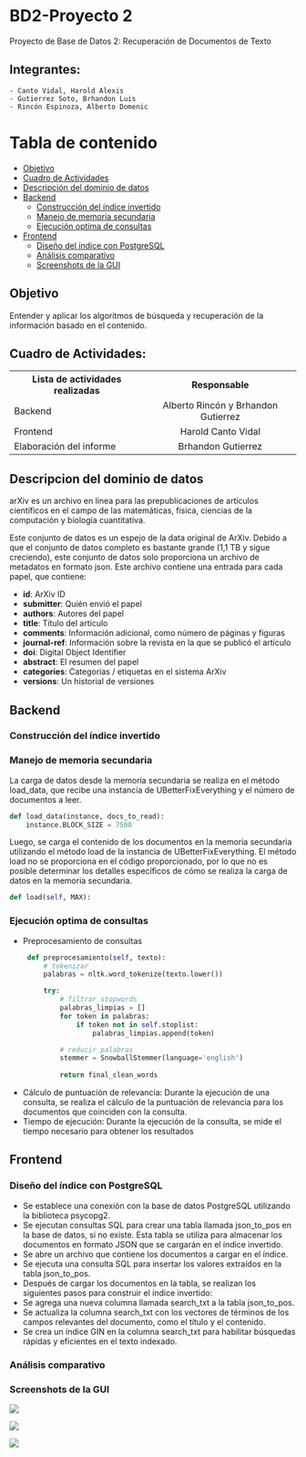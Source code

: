 # BD2-Proyecto 2

Proyecto de Base de Datos 2: Recuperación de Documentos de Texto

## Integrantes:
    - Canto Vidal, Harold Alexis
    - Gutierrez Soto, Brhandon Luis
    - Rincón Espinoza, Alberto Domenic


# Tabla de contenido
- [Objetivo](#Objetivo)
- [Cuadro de Actividades](#Cuadro-de-Actividades)
- [Descripción del dominio de datos](#Descripción-del-dominio-de-datos)
- [Backend](#Backend)
  * [Construcción del índice invertido](#Construcción-del-índice-invertido)
  * [Manejo de memoria secundaria](#Manejo-de-memoria-secundaria)
  * [Ejecución optima de consultas](#Ejecución-optima-de-consultas)
- [Frontend](#Frontend)
  * [Diseño del índice con PostgreSQL](#Diseño-del-índice-con-PostgreSQL)
  * [Análisis comparativo](#Análisis-comparativo)
  * [Screenshots de la GUI](#Screenshots-de-la-GUI)

## Objetivo

  Entender y aplicar los algoritmos de búsqueda y recuperación de la información basado en el contenido.
## Cuadro de Actividades:

<table>
  <tbody>
    <tr>
      <th>Lista de actividades realizadas</th>
      <th align="center">Responsable</th>
    </tr>
    <td>Backend</td>
      <td align="center">Alberto Rincón y Brhandon Gutierrez</td>
    </tr>
    <tr>
    <tr>
      <td>Frontend</td>
      <td align="center">Harold Canto Vidal</td>
    </tr>
    <tr>
      <td>Elaboración del informe</td>
      <td align="center">Brhandon Gutierrez</td>
    </tr>
  </tbody>
</table>

## Descripcion del dominio de datos

arXiv es un archivo en línea para las prepublicaciones de artículos científicos en el campo de las matemáticas, física, ciencias de la computación y biología cuantitativa.

Este conjunto de datos es un espejo de la data original de ArXiv. Debido a que el conjunto de datos completo es bastante grande (1,1 TB y sigue creciendo), este conjunto de datos solo proporciona un archivo de metadatos en formato json. Este archivo contiene una entrada para cada papel, que contiene:

* **id**: ArXiv ID 
* **submitter**: Quién envió el papel
* **authors**: Autores del papel
* **title**: Título del artículo
* **comments**: Información adicional, como número de páginas y figuras
* **journal-ref**: Información sobre la revista en la que se publicó el artículo
* **doi**: Digital Object Identifier
* **abstract**: El resumen del papel
* **categories**: Categorías / etiquetas en el sistema ArXiv
* **versions**: Un historial de versiones

## Backend

### Construcción del índice invertido



### Manejo de memoria secundaria


La carga de datos desde la memoria secundaria se realiza en el método load_data, que recibe una instancia de UBetterFixEverything y el número de documentos a leer.

```python
def load_data(instance, docs_to_read):    
    instance.BLOCK_SIZE = 7500
```

Luego, se carga el contenido de los documentos en la memoria secundaria utilizando el método load de la instancia de UBetterFixEverything. El método load no se proporciona en el código proporcionado, por lo que no es posible determinar los detalles específicos de cómo se realiza la carga de datos en la memoria secundaria.

```python
def load(self, MAX):
```

### Ejecución optima de consultas

 - Preprocesamiento de consultas
   ```python
    def preprocesamiento(self, texto):
        # tokenizar
        palabras = nltk.word_tokenize(texto.lower())

        try:
            # filtrar stopwords
            palabras_limpias = []
            for token in palabras:
                if token not in self.stoplist:
                    palabras_limpias.append(token)

            # reducir palabras
            stemmer = SnowballStemmer(language='english')
            
            return final_clean_words
    ```
 - Cálculo de puntuación de relevancia: Durante la ejecución de una consulta, se realiza el cálculo de la puntuación de relevancia para los documentos que coinciden con la consulta.
 - Tiempo de ejecución: Durante la ejecución de la consulta, se mide el tiempo necesario para obtener los resultados

## Frontend

### Diseño del índice con PostgreSQL

- Se establece una conexión con la base de datos PostgreSQL utilizando la biblioteca psycopg2.
- Se ejecutan consultas SQL para crear una tabla llamada json_to_pos en la base de datos, si no existe. Esta tabla se utiliza para almacenar los documentos en formato JSON que se cargarán en el índice invertido.
- Se abre un archivo que contiene los documentos a cargar en el índice.
- Se ejecuta una consulta SQL para insertar los valores extraídos en la tabla json_to_pos.
- Después de cargar los documentos en la tabla, se realizan los siguientes pasos para construir el índice invertido:
- Se agrega una nueva columna llamada search_txt a la tabla json_to_pos.
- Se actualiza la columna search_txt con los vectores de términos de los campos relevantes del documento, como el título y el contenido.
- Se crea un índice GIN en la columna search_txt para habilitar búsquedas rápidas y eficientes en el texto indexado.

### Análisis comparativo

### Screenshots de la GUI

![](Captura1.JPG)

![](Captura2.JPG)

![](Captura3.jpeg)
